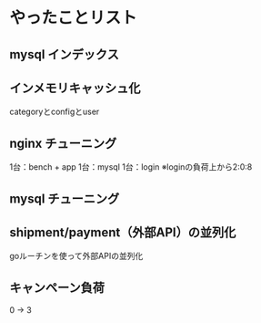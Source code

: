 # やったことリスト
## mysql インデックス
## インメモリキャッシュ化
categoryとconfigとuser
## nginx チューニング
1台：bench + app
1台：mysql
1台：login
※loginの負荷上から2:0:8
## mysql チューニング
## shipment/payment（外部API）の並列化
goルーチンを使って外部APIの並列化
## キャンペーン負荷
0 -> 3
